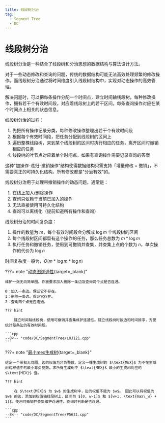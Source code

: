 ```yaml
---
title: 线段树分治
tag:
  - Segment Tree
  - DC
---
```


# 线段树分治

线段树分治是一种结合了线段树和分治思想的数据结构与算法设计方法。

对于一些动态修改和查询的问题，传统的数据结构可能无法高效处理频繁的修改操作。而线段树分治通过将时间维度引入线段树结构中，实现对动态操作的高效管理。

解决问题时，可以把每条操作分配一个时间点，建立时间轴线段树。每种修改操作，拥有若干个有效时间段，对应着线段树上的若干区间。每条查询操作对应在某个时间点上相关的状态信息。

线段树分治的过程：

1. 先把所有操作记录分类，每种修改操作整理出若干个有效时间段
2. 根据每个有效时间段，把任务分配到线段树的区间上
3. 遍历整棵线段树，来到某个线段树的区间时执行相应的任务，离开区间时撤销相应的任务
4. 线段树的叶节点对应着单个时间点，如果有查询操作需要记录查询的答案

这种"加操作-递归-撤销操作"结构使得数据结构只需支持「增量修改 + 撤销」，不需要真正的可持久化结构。所有修改都是"分治有效"的。

线段树分治用于处理带撤销操作的动态问题，通常是：

1. 在线上加入/删除操作
2. 查询只依赖于当前已加入的操作
3. 无法直接使用可持久化结构
4. 查询可以离线化（提前知道所有操作和查询）

线段树分治的时间复杂度：

1. 操作的数量为 $m$，每个有效时间段会分解成 $\log m$ 个线段树的区间
2. 每个线段树区间都留有这个操作的任务，那么任务总数为 $m * \log m$
3. 执行任务和撤销任务，使用到可撤销并查集，并查集上点的个数为 $n$，单次操作的代价为 $\log n$

时间复杂度一般为，$O(m * \log m * \log n)$

???+ note "[动态图连通性](https://loj.ac/p/121){target=_blank}"

    维护一张无向简单图。你被要求加入删除一条边及查询两个点是否连通。

    0：加入一条边。保证它不存在。
    1：删除一条边。保证它存在。
    2：查询两个点是否连通。

    ??? hint

        建立时间轴线段树，使用可撤销并查集维护连通性。建立线段树时按边和时间排序，方便统计每条边的有效时间段。

    ```cpp
    --8<-- "code/DC/SegmentTree/LOJ121.cpp"
    ```

???+ note "[最小mex生成树](https://www.luogu.com.cn/problem/P5631){target=_blank}"

    给定一个带权无向图，边的权值为非负整数。定义一棵生成树的 $\text{MEX}$ 为不在生成树边权值中的最小非负整数。求所有生成树中 $\text{MEX}$ 最小的生成树对应的 $\text{MEX}$ 值。

    ??? hint

        在 $\text{MEX}$ 为 $w$ 的生成树中，边的权值不能为 $w$。 因此可以将权值为 $w$ 的边，添加到权值轴线段树上，区间为 $[0, w-1]$ 和 $[w+1, \text{max\_w} + 1]$。使用可撤销并查集维护连通性，查询时判断是否连通。

    ```cpp
    --8<-- "code/DC/SegmentTree/P5631.cpp"
    ```